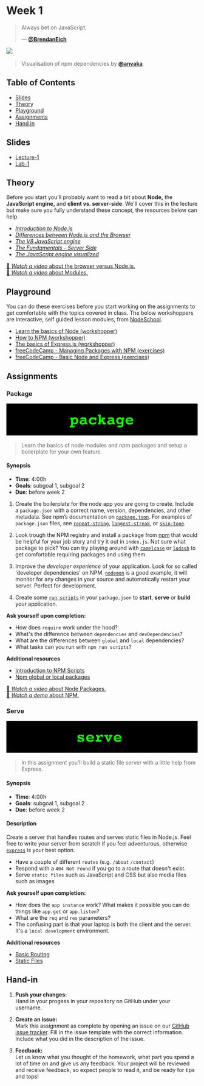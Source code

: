 # Week 1 

> Always bet on JavaScript.
>
> — [**@BrendanEich**][quote-author]

[![][inspiration-cover]][inspiration-link]

> Visualisation of npm dependencies by [**@anvaka**][inspiration-author].

## Table of Contents

*  [Slides](#slides)
*  [Theory](#theory)
*  [Playground](#playground)
*  [Assignments](#assignments)
*  [Hand in](#hand-in)

## Slides
* [Lecture-1][lec1]
* [Lab-1][lab1]

## Theory
Before you start you'll probably want to read a bit about **Node,** the **JavaScript engine,** and **client vs. server-side**. We'll cover this in the lecture but make sure you fully understand these concept, the resources below can help.

* [_Introduction to Node.js_][intro-node]
* [_Differences between Node.js and the Browser_][node-browser]
* [_The V8 JavaScript engine_][v8-engine]
* [_The Fundamentals - Server Side_][syntax]
* [_The JavaScript engine visualized_][visual]

[🎦 _Watch a video_ about the browser versus Node.js.][videonode]  
[🎦 _Watch a video_ about Modules.][videomodule]

## Playground
You can do these exercises before you start working on the assignments to get comfortable with the topics covered in class. The below workshoppers are interactive, self guided lesson modules, from [NodeSchool][nodeschool].

* [Learn the basics of Node (workshopper)](https://github.com/workshopper/learnyounode)
* [How to NPM (workshopper)](https://github.com/workshopper/how-to-npm)
* [The basics of Express.js (workshopper)](https://github.com/azat-co/expressworks)
* [freeCodeCamp - Managing Packages with NPM (exercises)](https://www.freecodecamp.org/learn)
* [freeCodeCamp - Basic Node and Express (exercises)](https://www.freecodecamp.org/learn)

## Assignments

### Package
![Package Banner](/assets/banners/package.jpg)
>Learn the basics of node modules and npm packages and setup a boilerplate for your own feature.


#### Synopsis

*  **Time**: 4:00h
*  **Goals**: subgoal 1, subgoal 2
*  **Due**: before week 2

1. Create the boilerplate for the node app you are going to create. Include a `package.json` with a correct name, version, dependencies, and other metadata. See npm’s documentation on [`package.json`](https://docs.npmjs.com/files/package.json).
For examples of `package.json` files, see
[`repeat-string`](https://github.com/jonschlinkert/repeat-string/blob/master/package.json),
[`longest-streak`](https://github.com/wooorm/longest-streak/blob/master/package.json),
or [`skin-tone`](https://github.com/sindresorhus/skin-tone/blob/master/package.json).

2. Look trough the NPM registry and install a package from [npm][npmjs] that would be helpful for your job story and try it out in `index.js`. Not sure what package to pick? You can try playing around with [`camelcase`][camelcase] or [`lodash`][lodash] to get comfortable requiring packages and using them.

3. Improve the _developer experience_ of your application. Look for so called 'developer dependencies' on NPM. [`nodemon`](https://nodemon.io/) is a good example, it will monitor for any changes in your source and automatically restart your server. Perfect for development.

4. Create some [`run scripts`](https://docs.npmjs.com/misc/scripts) in your `package.json` to **start**, **serve** or **build** your application.

**Ask yourself upon completion:**
* How does  `require` work under the hood?
* What's the difference between `dependencies` and `devDependencies`?
* What are the differences between `global` and `local` dependencies?
* What tasks can you run with `npm run scripts`?

**Additional resources**
* [Introduction to NPM Scripts][intro-npm]
* [Npm global or local packages][global]

[🎦 _Watch a video_ about Node Packages.][videopackage]  
[🎦 _Watch a demo_ about NPM.][videonpm]   

### Serve

![Hello World Server banner](/assets/banners/serve.jpg)
> In this assignment you’ll build a static file server with a little help from Express.

#### Synopsis

*  **Time**: 4:00h
*  **Goals**: subgoal 1, subgoal 2
*  **Due**: before week 2

#### Description
Create a server that handles routes and serves static files in Node.js. Feel free to write your server from scratch if you feel adventurous, otherwise [`express`](https://expressjs.com/) is your best option.

*   Have a couple of different `routes` (e.g. `/about` `/contact`)
*   Respond with a `404 Not Found` if you go to a route that doesn't exist.
*   Serve `static files` such as JavaScript and CSS but also media files such as images

**Ask yourself upon completion:**
* How does the `app instance` work? What makes it possible you can do things like `app.get` or `app.listen`?
* What are the `req` and `res` parameters?
* The confusing part is that your laptop is both the client and the server. It's a `local development` environment.

**Additional resources**
* [Basic Routing](https://expressjs.com/en/starter/basic-routing.html)
* [Static Files](https://expressjs.com/en/starter/static-files.html)

## Hand-in

1. **Push your changes:**  
Hand in your progess in your repository on GitHub under your username.

1. **Create an issue:**  
Mark this assignment as complete by opening an issue on our [GitHub issue tracker][issues]. Fill in the issue template with the correct information. Include what you did in the description of the issue.

1. **Feedback:**  
Let us know what you thought of the homework, what part you spend a lot of time on and give us any feedback. Your project will be reviewed and receive feedback, so expect people to read it, and be ready for tips and tops!

[quote-author]: https://twitter.com/BrendanEich
[inspiration-cover]: assets/images/npmgraph.png
[inspiration-link]: http://npm.anvaka.com/#/view/2d/express
[inspiration-author]: https://github.com/anvaka

[intro-node]: https://nodejs.dev/introduction-to-nodejs
[node-browser]: https://nodejs.dev/differences-between-nodejs-and-the-browser
[v8-engine]: https://nodejs.dev/the-v8-javascript-engine
[npm]: https://nodejs.dev/an-introduction-to-the-npm-package-manager

[npmjs]: https://www.npmjs.com/
[camelcase]: https://www.npmjs.com/package/camelcase
[lodash]: https://www.npmjs.com/package/lodash
[nodeschool]: https://nodeschool.io/
[intro-npm]: https://www.freecodecamp.org/news/introduction-to-npm-scripts-1dbb2ae01633/
[global]: https://nodejs.dev/npm-global-or-local-packages
[issues]: https://github.com/cmda-bt/be-course-19-20/issues/new/choose
[visual]: https://dev.to/lydiahallie/javascript-visualized-the-javascript-engine-4cdf
[syntax]: https://syntax.fm/show/188/the-fundamentals-server-side

[videonode]: https://www.youtube.com/watch?v=HAE-iYJ8_14
[videopackage]: https://www.youtube.com/watch?v=jgtXhdxVisw
[videomodule]: https://www.youtube.com/watch?v=t64md6HAztU
[videonpm]: https://www.youtube.com/watch?v=tdqXTNqNrr0

[lec1]: https://docs.google.com/presentation/d/1AWgmnGm01dVbg05TtO8RA8R87B4AsKLifyrxJ7R0Nxk/edit?usp=sharing
[lab1]: https://docs.google.com/presentation/d/13qaPu2DRkn3Yo-cjhx03uNhxis1A6vXDTEYj6xf5mJU/edit?usp=sharing
